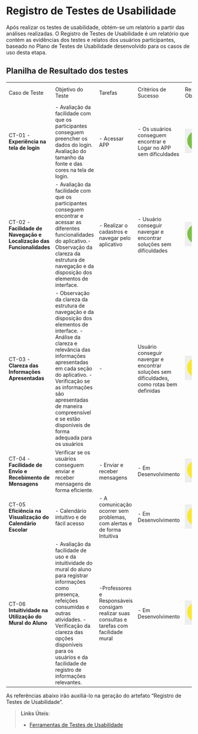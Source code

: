# Registro de Testes de Usabilidade

Após realizar os testes de usabilidade, obtém-se um relatório a partir das análises realizadas. O Registro de Testes de Usabilidade é um relatório que contém as evidências dos testes e relatos dos usuários participantes, baseado no Plano de Testes de Usabilidade desenvolvido para os casos de uso desta etapa.


## Planilha de Resultado dos testes
| | | | | | | |
|-|-|-|-|-|-|-|
|Caso de Teste|Objetivo do Teste|Tarefas|Critérios de Sucesso|Resultado Obtido|Cenários de testes|Imagem de Registro
|CT-01 -  **Experiência na tela de login**|- Avaliação da facilidade com que os participantes conseguem preencher os dados do login. Avaliação do tamanho da fonte e das cores na tela de login. |- Acessar APP |- Os usuários conseguem encontrar e Logar no APP sem  dificuldades|![likert](/docs/img/4.png)
|CT-02 - **Facilidade de Navegação e Localização das Funcionalidades**|- Avaliação da facilidade com que os participantes conseguem encontrar e acessar as diferentes funcionalidades do aplicativo.- Observação da clareza da estrutura de navegação e da disposição dos elementos de interface.|- Realizar o cadastros e navegar pelo aplicativo|- Usuário conseguir navergar e encontrar soluções sem dificuldades|![likert](/docs/img/4.png)
|CT-03 - **Clareza das Informações Apresentadas**|- Observação da clareza da estrutura de navegação e da disposição dos elementos de interface. - Análise da clareza e relevância das informações apresentadas em cada seção do aplicativo. - Verificação se as informações são apresentadas de maneira compreensível e se estão disponíveis de forma adequada para os usuários|-|Usuário conseguir navergar e encontrar soluções sem dificuldades, como rotas bem definidas | ![likert](/docs/img/3.png)
|CT-04 - **Facilidade de Envio e Recebimento de Mensagens**|Verificar se os usuários  conseguem enviar e receber mensagens de forma eficiente.|- Enviar e receber mensagens|- Em Desenvolvimento | ![likert](/docs/img/3.png)
|CT-05 **Eficiência na Visualização do Calendário Escolar**|- Calendário intuitivo e de fácil acesso|- A comunicação ocorrer sem problemas, com alertas e de forma Intuitiva| - Em Desenvolvimento | ![likert](/docs/img/3.png)
|CT-06 **Intuitividade na Utilização do Mural do Aluno** | - Avaliação da facilidade de uso e da intuitividade do mural do aluno para registrar informações como presença, refeições consumidas e outras atividades. - Verificação da clareza das opções disponíveis para os usuários e da facilidade de registro de informações relevantes.|-Professores e Responsáveis consigam realizar suas consultas e tarefas com facilidade mural| - Em Desenvolvimento | ![likert](/docs/img/3.png)



As referências abaixo irão auxiliá-lo na geração do artefato “Registro de Testes de Usabilidade”.

> **Links Úteis**:
> - [Ferramentas de Testes de Usabilidade](https://www.usability.gov/how-to-and-tools/resources/templates.html)
